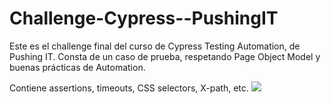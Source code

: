 # Challenge-Cypress--PushingIT

Este es el challenge final del curso de Cypress Testing Automation, de Pushing IT.
Consta de un caso de prueba, respetando Page Object Model y buenas prácticas de Automation.

Contiene assertions, timeouts, CSS selectors, X-path, etc.
[![](https://markdown-videos.deta.dev/youtube/tpM2-2-cJ48)]([https://youtu.be/NarBox1LkYc](https://youtu.be/tpM2-2-cJ48)https://youtu.be/tpM2-2-cJ48)
